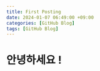 ```yaml
---
title: First Posting
date: 2024-01-07 06:49:00 +09:00
categories: [GitHub Blog]
tags: [GitHub Blog]
---
```


# 안녕하세요 !
